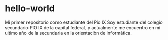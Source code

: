 # hello-world
Mi primer repositorio como estudiante del Pio IX
Soy estudiante del colegio secundario PIO IX de la capital federal, y actualmente me encuentro en mi ultimo año de la secundaria en la orientaciòn de informàtica.
